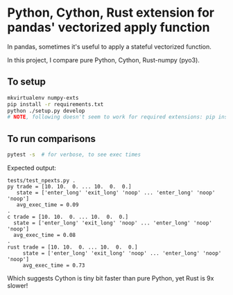 Python, Cython, Rust extension for pandas' vectorized apply function
====================================================================

In pandas, sometimes it's useful to apply a stateful vectorized function.

In this project, I compare pure Python, Cython, Rust-numpy (pyo3).


To setup
--------
```bash
mkvirtualenv numpy-exts
pip install -r requirements.txt
python ./setup.py develop
# NOTE, following doesn't seem to work for required extensions: pip install -e .
```

To run comparisons
------------------
```bash
pytest -s  # for verbose, to see exec times
```
 
Expected output:
```
tests/test_npexts.py .
py trade = [10. 10.  0. ... 10.  0.  0.]
   state = ['enter_long' 'exit_long' 'noop' ... 'enter_long' 'noop' 'noop']
   avg_exec_time = 0.09
.
c trade = [10. 10.  0. ... 10.  0.  0.]
  state = ['enter_long' 'exit_long' 'noop' ... 'enter_long' 'noop' 'noop']
  avg_exec_time = 0.08
.
rust trade = [10. 10.  0. ... 10.  0.  0.]
     state = ['enter_long' 'exit_long' 'noop' ... 'enter_long' 'noop' 'noop']
     avg_exec_time = 0.73
```

Which suggests Cython is tiny bit faster than pure Python, yet Rust is 9x slower!
